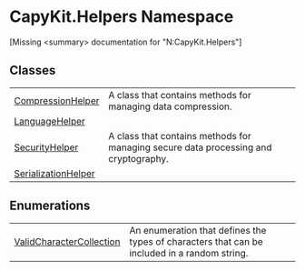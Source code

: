 # CapyKit.Helpers Namespace


\[Missing &lt;summary&gt; documentation for "N:CapyKit.Helpers"\]



## Classes
<table>
<tr>
<td><a href="T_CapyKit_Helpers_CompressionHelper">CompressionHelper</a></td>
<td>A class that contains methods for managing data compression.</td></tr>
<tr>
<td><a href="T_CapyKit_Helpers_LanguageHelper">LanguageHelper</a></td>
<td> </td></tr>
<tr>
<td><a href="T_CapyKit_Helpers_SecurityHelper">SecurityHelper</a></td>
<td>A class that contains methods for managing secure data processing and cryptography.</td></tr>
<tr>
<td><a href="T_CapyKit_Helpers_SerializationHelper">SerializationHelper</a></td>
<td> </td></tr>
</table>

## Enumerations
<table>
<tr>
<td><a href="T_CapyKit_Helpers_ValidCharacterCollection">ValidCharacterCollection</a></td>
<td>An enumeration that defines the types of characters that can be included in a random string.</td></tr>
</table>